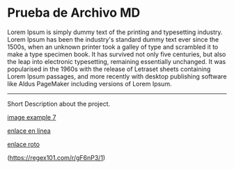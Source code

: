 # Prueba de Archivo MD
Lorem Ipsum is simply dummy text of the printing and typesetting industry. Lorem Ipsum has been the industry's standard dummy text ever since the 1500s, when an unknown printer took a galley of type and scrambled it to make a type specimen book. It has survived not only five centuries, but also the leap into electronic typesetting, remaining essentially unchanged. It was popularised in the 1960s with the release of Letraset sheets containing Lorem Ipsum passages, and more recently with desktop publishing software like Aldus PageMaker including versions of Lorem Ipsum.
***
Short Description about the project.

[image example 7](https://ejemplo.com)

[enlace en línea](http://www.limni.net)

[enlace roto](http://www.liimni.net)

(https://regex101.com/r/gF6nP3/1)


